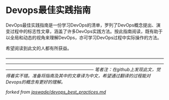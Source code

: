 # Devops最佳实践指南
 
DevOps最佳实践指南是一份学习DevOps的清单，罗列了DevOps概念提出、演变过程中的标志性文章，涵盖了许多DevOps实践方法。按此指南阅读，既有助于以全局和动态的视角来理解DevOps，亦可学习DevOps过程中实际操作的方法。

希望阅读到此文的人都有所获益。

————————————————————————————————————————————————————————————————————————————————————————————
_笔者注：在github上发现此文，觉得着实不错。准备将指南及其中的文章译为中文，希望通过翻译的过程能对Devops的概念有更好的理解。_

_forked from [jpswade/devops_best_practices.md](https://gist.github.com/jpswade/4135841363e72ece8086146bd7bb5d91)_
